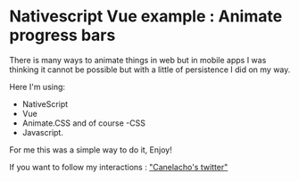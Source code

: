 # Nativescript Vue example : Animate progress bars

There is many ways to animate things in web but in mobile apps I was thinking it cannot be possible but with a little of persistence I did on my way.

Here I'm using:
- NativeScript
- Vue
- Animate.CSS 
and of course 
-CSS
- Javascript. 

For me this was a simple way to do it, Enjoy!

If you want to follow my interactions : ["Canelacho's twitter"](https://twitter.com/Canelacho)  